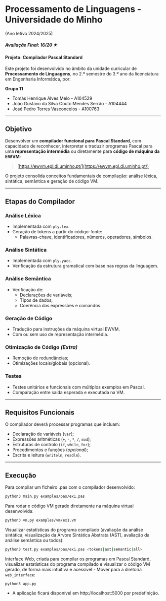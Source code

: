 # Processamento de Linguagens - Universidade do Minho

(Ano letivo 2024/2025)

##### Avaliação Final: 16/20 ★

#### Projeto: Compilador Pascal Standard 

Este projeto foi desenvolvido no âmbito da unidade curricular de **Processamento de Linguagens**, no 2.º semestre do 3.º ano da licenciatura em Engenharia Informática, por:

**Grupo 11**
- Tomás Henrique Alves Melo - A104529
- João Gustavo da Silva Couto Mendes Serrão - A104444
- José Pedro Torres Vasconcelos - A100763

---

## Objetivo

Desenvolver um **compilador funcional para Pascal Standard**, com capacidade de reconhecer, interpretar e traduzir programas Pascal para uma **representação intermédia** ou diretamente para **código de máquina da EWVM**:

> [https://ewvm.epl.di.uminho.pt/](https://ewvm.epl.di.uminho.pt/)

O projeto consolida conceitos fundamentais de compilação: análise léxica, sintática, semântica e geração de código VM.

---

## Etapas do Compilador

### Análise Léxica
- Implementada com `ply.lex`.
- Geração de tokens a partir do código-fonte:
  - Palavras-chave, identificadores, números, operadores, símbolos.

### Análise Sintática
- Implementada com `ply.yacc`.
- Verificação da estrutura gramatical com base nas regras da linguagem.

### Análise Semântica
- Verificação de:
  - Declarações de variáveis;
  - Tipos de dados;
  - Coerência das expressões e comandos.

### Geração de Código
- Tradução para instruções da máquina virtual EWVM.
- Com ou sem uso de representação intermédia.

### Otimização de Código *(Extra)*
- Remoção de redundâncias;
- Otimizações locais/globais (opcional).

### Testes
- Testes unitários e funcionais com múltiplos exemplos em Pascal.
- Comparação entre saída esperada e executada na VM.

---

## Requisitos Funcionais

O compilador deverá processar programas que incluam:

- Declaração de variáveis (`var`);
- Expressões aritméticas (`+`, `-`, `*`, `/`, `mod`);
- Estruturas de controlo (`if`, `while`, `for`);
- Procedimentos e funções (*opcional*);
- Escrita e leitura (`writeln`, `readln`).

---

## Execução 

Para compilar um ficheiro .pas com o compilador desenvolvido: 
```bash
python3 main.py examples/pas/ex1.pas
```
Para rodar o código VM gerado diretamente na máquina virtual desenvolvida:
```bash
python3 vm.py examples/vm/ex1.vm
```

Visualizar estatísticas do programa compilado (avaliação da análise sintática, visualização da Árvore Sintática Abstrata (AST), avaliação da análise semântica ou todos):
```bash
python3 test.py examples/pas/ex1.pas <tokens|ast|semantic|all> 
```


Interface Web, criada para compilar os programas em Pascal Standard, visualizar estatísticas do programa compilado e visualizar o código VM gerado, de forma mais intuitiva e acessível - Mover para a diretoria `web_interface`: 
```
python3 app.py 
```
- A aplicação ficará disponível em http://localhost:5000 por predefinição.

